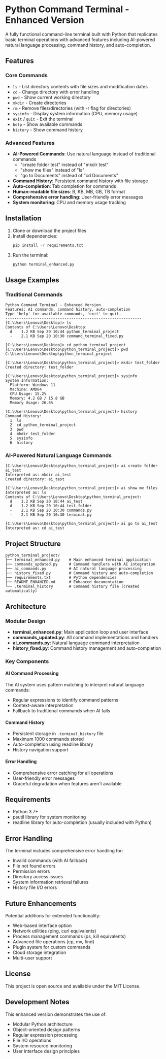 # Python Command Terminal - Enhanced Version

A fully functional command-line terminal built with Python that replicates basic terminal operations with advanced features including AI-powered natural language processing, command history, and auto-completion.

## Features

### Core Commands
- `ls` - List directory contents with file sizes and modification dates
- `cd` - Change directory with error handling
- `pwd` - Show current working directory
- `mkdir` - Create directories
- `rm` - Remove files/directories (with -r flag for directories)
- `sysinfo` - Display system information (CPU, memory usage)
- `exit` / `quit` - Exit the terminal
- `help` - Show available commands
- `history` - Show command history

### Advanced Features
- **AI-Powered Commands**: Use natural language instead of traditional commands
  - "create folder test" instead of "mkdir test"
  - "show me files" instead of "ls"
  - "go to Documents" instead of "cd Documents"
- **Command History**: Persistent command history with file storage
- **Auto-completion**: Tab completion for commands
- **Human-readable file sizes**: B, KB, MB, GB, TB format
- **Comprehensive error handling**: User-friendly error messages
- **System monitoring**: CPU and memory usage tracking

## Installation

1. Clone or download the project files
2. Install dependencies:
   ```bash
   pip install -r requirements.txt
   ```
3. Run the terminal:
   ```bash
   python terminal_enhanced.py
   ```

## Usage Examples

### Traditional Commands
```
Python Command Terminal - Enhanced Version
Features: AI commands, command history, auto-completion
Type 'help' for available commands, 'exit' to quit.
------------------------------------------------------------
[C:\Users\Lenovo\Desktop]> ls
Contents of C:\Users\Lenovo\Desktop:
  d    1.2 KB Sep 20 10:44 python_terminal_project
  -    2.1 KB Sep 20 10:30 command_terminal_fixed.py

[C:\Users\Lenovo\Desktop]> cd python_terminal_project
[C:\Users\Lenovo\Desktop\python_terminal_project]> pwd
C:\Users\Lenovo\Desktop\python_terminal_project

[C:\Users\Lenovo\Desktop\python_terminal_project]> mkdir test_folder
Created directory: test_folder

[C:\Users\Lenovo\Desktop\python_terminal_project]> sysinfo
System Information:
  Platform: Windows 11
  Machine: AMD64
  CPU Usage: 15.2%
  Memory: 4.2 GB / 15.8 GB
  Memory Usage: 26.6%

[C:\Users\Lenovo\Desktop\python_terminal_project]> history
Command History:
  1  ls
  2  cd python_terminal_project
  3  pwd
  4  mkdir test_folder
  5  sysinfo
  6  history
```

### AI-Powered Natural Language Commands
```
[C:\Users\Lenovo\Desktop\python_terminal_project]> ai create folder ai_test
Interpreted as: mkdir ai_test
Created directory: ai_test

[C:\Users\Lenovo\Desktop\python_terminal_project]> ai show me files
Interpreted as: ls
Contents of C:\Users\Lenovo\Desktop\python_terminal_project:
  d    1.2 KB Sep 20 10:44 ai_test
  d    1.2 KB Sep 20 10:44 test_folder
  -    2.1 KB Sep 20 10:30 commands.py
  -    2.1 KB Sep 20 10:30 terminal.py

[C:\Users\Lenovo\Desktop\python_terminal_project]> ai go to ai_test
Interpreted as: cd ai_test
```

## Project Structure

```
python_terminal_project/
├── terminal_enhanced.py    # Main enhanced terminal application
├── commands_updated.py     # Command handlers with AI integration
├── ai_commands.py          # AI natural language processing
├── history_fixed.py        # Command history and auto-completion
├── requirements.txt        # Python dependencies
├── README_ENHANCED.md      # Enhanced documentation
└── .terminal_history       # Command history file (created automatically)
```

## Architecture

### Modular Design
- **terminal_enhanced.py**: Main application loop and user interface
- **commands_updated.py**: All command implementations and handlers
- **ai_commands.py**: Natural language command interpretation
- **history_fixed.py**: Command history management and auto-completion

### Key Components

#### AI Command Processing
The AI system uses pattern matching to interpret natural language commands:
- Regular expressions to identify command patterns
- Context-aware interpretation
- Fallback to traditional commands when AI fails

#### Command History
- Persistent storage in `.terminal_history` file
- Maximum 1000 commands stored
- Auto-completion using readline library
- History navigation support

#### Error Handling
- Comprehensive error catching for all operations
- User-friendly error messages
- Graceful degradation when features aren't available

## Requirements

- Python 3.7+
- psutil library for system monitoring
- readline library for auto-completion (usually included with Python)

## Error Handling

The terminal includes comprehensive error handling for:
- Invalid commands (with AI fallback)
- File not found errors
- Permission errors
- Directory access issues
- System information retrieval failures
- History file I/O errors

## Future Enhancements

Potential additions for extended functionality:
- Web-based interface option
- Network utilities (ping, curl equivalents)
- Process management commands (ps, kill equivalents)
- Advanced file operations (cp, mv, find)
- Plugin system for custom commands
- Cloud storage integration
- Multi-user support

## License

This project is open source and available under the MIT License.

## Development Notes

This enhanced version demonstrates the use of:
- Modular Python architecture
- Object-oriented design patterns
- Regular expression processing
- File I/O operations
- System resource monitoring
- User interface design principles

